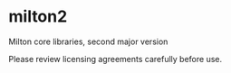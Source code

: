 milton2
=======

Milton core libraries, second major version

Please review licensing agreements carefully before use.



